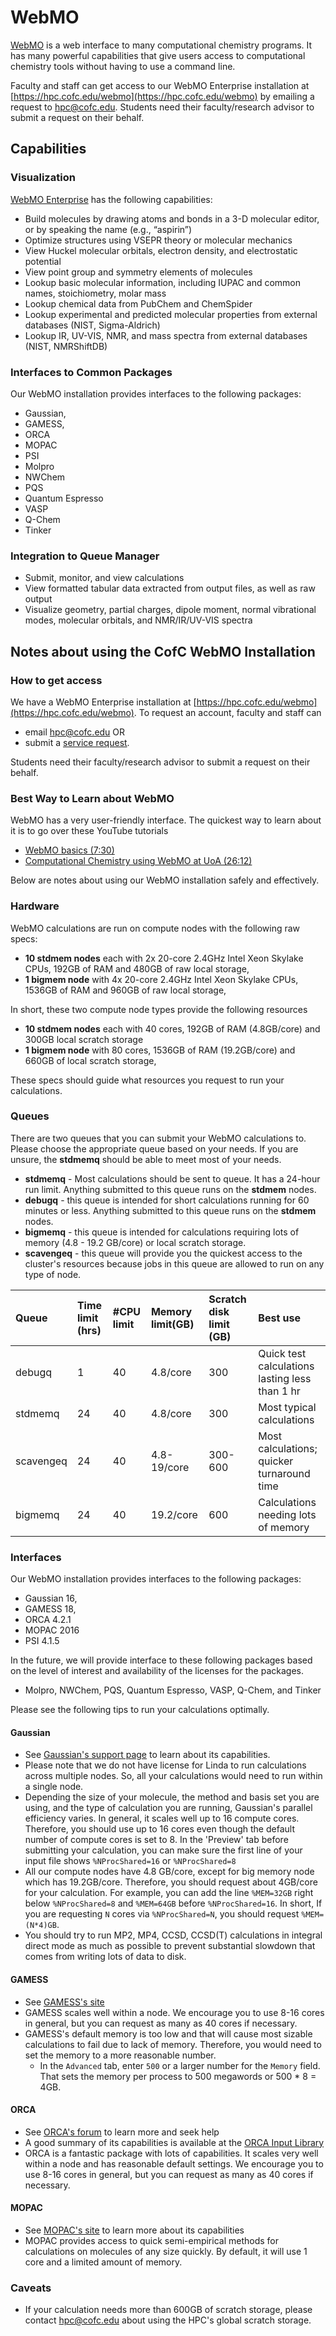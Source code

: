 # WebMO

[WebMO](https://www.webmo.net) is a web interface to many computational chemistry programs. It has many powerful capabilities that give users access to computational chemistry tools without having to use a command line.

Faculty and staff can get access to our WebMO Enterprise installation at [https://hpc.cofc.edu/webmo](https://hpc.cofc.edu/webmo) by emailing a request to [hpc@cofc.edu](mailto:hpc@cofc.edu). Students need their faculty/research advisor to submit a request on their behalf.

## Capabilities

### Visualization

[WebMO Enterprise](https://www.webmo.net/enterprise/index.html) has the following capabilities:

* Build molecules by drawing atoms and bonds in a 3-D molecular editor, or by speaking the name \(e.g., “aspirin”\)
* Optimize structures using VSEPR theory or molecular mechanics
* View Huckel molecular orbitals, electron density, and electrostatic potential
* View point group and symmetry elements of molecules
* Lookup basic molecular information, including IUPAC and common names, stoichiometry, molar mass
* Lookup chemical data from PubChem and ChemSpider
* Lookup experimental and predicted molecular properties from external databases \(NIST, Sigma-Aldrich\)
* Lookup IR, UV-VIS, NMR, and mass spectra from external databases \(NIST, NMRShiftDB\)

### Interfaces to Common Packages

Our WebMO installation provides interfaces to the following packages:

* Gaussian,
* GAMESS,
* ORCA
* MOPAC
* PSI
* Molpro
* NWChem
* PQS
* Quantum Espresso
* VASP
* Q-Chem
* Tinker

### Integration to Queue Manager

* Submit, monitor, and view calculations
* View formatted tabular data extracted from output files, as well as raw output
* Visualize geometry, partial charges, dipole moment, normal vibrational modes, molecular orbitals, and NMR/IR/UV-VIS spectra

## Notes about using the CofC WebMO Installation

### How to get access

We have a WebMO Enterprise installation at [https://hpc.cofc.edu/webmo](https://hpc.cofc.edu/webmo). To request an account, faculty and staff can 

* email [hpc@cofc.edu](mailto:hpc@cofc.edu) OR
* submit a [service request](https://cofc.teamdynamix.com/TDClient/Requests/ServiceDet?ID=35085).

Students need their faculty/research advisor to submit a request on their behalf.

### Best Way to Learn about WebMO

WebMO has a very user-friendly interface. The quickest way to learn about it is to go over these YouTube tutorials

* [WebMO basics \(7:30\)](https://www.youtube.com/watch?v=X_JbEtytasE)
* [Computational Chemistry using WebMO at UoA \(26:12\)](https://www.youtube.com/watch?v=iZqYmd10mgg)

Below are notes about using our WebMO installation safely and effectively.

### Hardware

WebMO calculations are run on compute nodes with the following raw specs:

* **10 stdmem nodes** each with 2x 20-core 2.4GHz Intel Xeon Skylake CPUs, 192GB of RAM and 480GB of raw local storage,
* **1 bigmem node** with 4x 20-core 2.4GHz  Intel Xeon Skylake CPUs, 1536GB of RAM and 960GB of raw local storage,

In short, these two compute node types provide the following resources

* **10 stdmem nodes** each with 40 cores, 192GB of RAM \(4.8GB/core\) and 300GB local scratch storage
* **1 bigmem node** with 80 cores, 1536GB of RAM \(19.2GB/core\) and 660GB of local scratch storage,

These specs should guide what resources you request to run your calculations.

### Queues

There are two queues that you can submit your WebMO calculations to. Please choose the appropriate queue based on your needs. If you are unsure, the **stdmemq** should be able to meet most of your needs.

* **stdmemq** - Most calculations should be sent to queue. It has a 24-hour run limit. Anything submitted to this queue runs on the **stdmem** nodes.
* **debugq** - this queue is intended for short calculations running for 60 minutes or less. Anything submitted to this queue runs on the **stdmem** nodes.
* **bigmemq** - this queue is intended for calculations requiring lots of memory \(4.8 - 19.2 GB/core\) or local scratch storage.
* **scavengeq** - this queue will provide you the quickest access to the cluster's resources because jobs in this queue are allowed to run on any type of node.

| Queue | Time limit \(hrs\) | \#CPU limit | Memory limit\(GB\) | Scratch disk limit \(GB\) | Best use |
| :--- | :--- | :--- | :--- | :--- | :--- |
| debugq | 1 | 40 | 4.8/core | 300 | Quick test calculations lasting less than 1 hr |
| stdmemq | 24 | 40 | 4.8/core | 300 | Most typical calculations |
| scavengeq | 24 | 40 | 4.8-19/core | 300-600 | Most calculations; quicker turnaround time |
| bigmemq | 24 | 40 | 19.2/core | 600 | Calculations needing lots of memory |

### Interfaces

Our WebMO installation provides interfaces to the following packages:

* Gaussian 16,
* GAMESS 18,
* ORCA 4.2.1
* MOPAC 2016
* PSI 4.1.5

In the future, we will provide interface to these following packages based on the level of interest and availability of the licenses for the packages.

* Molpro, NWChem, PQS, Quantum Espresso, VASP, Q-Chem, and Tinker

Please see the following tips to run your calculations optimally.

#### Gaussian

* See [Gaussian's support page](http://gaussian.com/techsupport) to learn about its capabilities.
* Please note that we do not have license for Linda to run calculations across multiple nodes. So, all your calculations would need to run within a single node.
* Depending the size of your molecule, the method and basis set you are using, and the type of calculation you are running, Gaussian's parallel efficiency varies. In general, it scales well up to 16 compute cores. Therefore, you should use up to 16 cores even though the default number of compute cores is set to 8. In the 'Preview' tab before submitting your calculation, you can make sure the first line of your input file shows `%NProcShared=16` or `%NProcShared=8`
* All our compute nodes have 4.8 GB/core, except for big memory node which has 19.2GB/core. Therefore, you should request about 4GB/core for your calculation. For example, you can add the line `%MEM=32GB` right below `%NProcShared=8` and `%MEM=64GB` before `%NProcShared=16`. In short, If you are requesting `N` cores via `%NProcShared=N`, you should request `%MEM=(N*4)GB`.
* You should try to run MP2, MP4, CCSD, CCSD\(T\) calculations in integral direct mode as much as possible to prevent substantial slowdown that comes from writing lots of data to disk.

#### GAMESS

* See [GAMESS's site](https://www.msg.chem.iastate.edu/gamess/)
* GAMESS scales well within a node. We encourage you to use 8-16 cores in general, but you can request as many as 40 cores if necessary.
* GAMESS's default memory is too low and that will cause most sizable calculations to fail due to lack of memory. Therefore, you would need to set the memory to a more reasonable number.
  * In the `Advanced` tab, enter `500` or a larger number for the `Memory` field. That sets the memory per process to 500 megawords or 500 \* 8 = 4GB.

#### ORCA

* See [ORCA's forum](https://orcaforum.kofo.mpg.de) to learn more and seek help
* A good summary of its capabilities is available at the [ORCA Input Library](https://sites.google.com/site/orcainputlibrary/home)
* ORCA is a fantastic package with lots of capabilities. It scales very well within a node and has reasonable default settings. We encourage you to use 8-16 cores in general, but you can request as many as 40 cores if necessary.

#### MOPAC

* See [MOPAC's site](http://openmopac.net) to learn more about its capabilities
* MOPAC provides access to quick semi-empirical methods for calculations on molecules of any size quickly. By default, it will use 1 core and a limited amount of memory.

### Caveats

* If your calculation needs more than 600GB of scratch storage, please contact [hpc@cofc.edu](mailto:hpc@cofc.edu) about using the HPC's global scratch storage.

